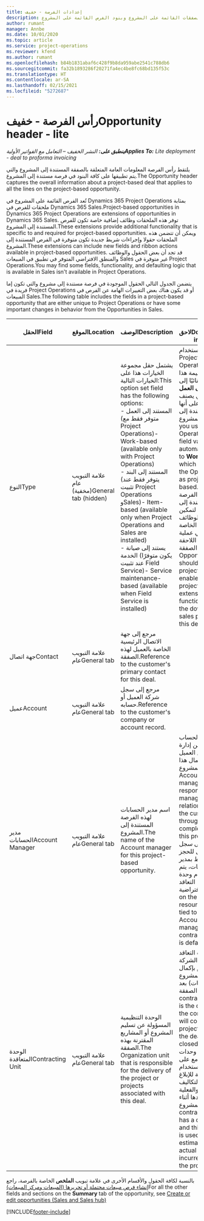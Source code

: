 ```yaml
---
title: إعدادات الفرصة - خفيف
description: يوفر هذا الموضوع معلومات حول الصفقات القائمة على المشروع وبنود الفرص القائمة على المشروع.
author: rumant
manager: Annbe
ms.date: 10/01/2020
ms.topic: article
ms.service: project-operations
ms.reviewer: kfend
ms.author: rumant
ms.openlocfilehash: b84b1831abaf6c428f9b8da959abe2541c788db6
ms.sourcegitcommit: fa32b1893286f20271fa4ec4be8fc68bd135f53c
ms.translationtype: HT
ms.contentlocale: ar-SA
ms.lasthandoff: 02/15/2021
ms.locfileid: "5272687"
---
```

# <a name="opportunity-header---lite"></a><span data-ttu-id="7d356-103">رأس الفرصة - خفيف</span><span class="sxs-lookup"><span data-stu-id="7d356-103">Opportunity header - lite</span></span>

<span data-ttu-id="7d356-104">_**ينطبق على:** النشر الخفيف – التعامل مع الفواتير الأولية_</span><span class="sxs-lookup"><span data-stu-id="7d356-104">_**Applies To:** Lite deployment - deal to proforma invoicing_</span></span>

<span data-ttu-id="7d356-105">يلتقط رأس الفرصة المعلومات العامة المتعلقة بالصفقة المستندة إلى المشروع والتي يتم تطبيقها على كافة البنود في فرصة مستندة إلى المشروع.</span><span class="sxs-lookup"><span data-stu-id="7d356-105">The Opportunity header captures the overall information about a project-based deal that applies to all the lines on the project-based opportunity.</span></span>

<span data-ttu-id="7d356-106">تُعد الفرص القائمة على المشروع في Dynamics 365 Project Operations بمثابة ملحقات للفرص في Dynamics 365 Sales.</span><span class="sxs-lookup"><span data-stu-id="7d356-106">Project-based opportunities in Dynamics 365 Project Operations are extensions of opportunities in Dynamics 365 Sales.</span></span> <span data-ttu-id="7d356-107">توفر هذه الملحقات وظائف إضافية خاصة تكون للفرص المستندة إلى المشروع.</span><span class="sxs-lookup"><span data-stu-id="7d356-107">These extensions provide additional functionality that is specific to and required for project-based opportunities.</span></span> <span data-ttu-id="7d356-108">ويمكن أن تتضمن هذه الملحقات حقولا وإجراءات شريط جديدة تكون متوفرة في الفرص المستندة إلى المشروع.</span><span class="sxs-lookup"><span data-stu-id="7d356-108">These extensions can include new fields and ribbon actions available in project-based opportunities.</span></span> <span data-ttu-id="7d356-109">قد تجد أن بعض الحقول والوظائف والمنطق الافتراضي المتوفر في تطبيق في المبيعات Sales غير متوفرة في Project Operations.</span><span class="sxs-lookup"><span data-stu-id="7d356-109">You may find some fields, functionality, and defaulting logic that is available in Sales isn't available in Project Operations.</span></span>

<span data-ttu-id="7d356-110">يتضمن الجدول التالي الحقول الموجودة في فرصة مستندة إلى مشروع والتي تكون إما فريدة في Project Operations أو قد يكون هناك بعض التغييرات الهامة عن الفرص في المبيعات Sales.</span><span class="sxs-lookup"><span data-stu-id="7d356-110">The following table includes the fields in a project-based opportunity that are either unique to Project Operations or have some important changes in behavior from the Opportunities in Sales.</span></span>

| <span data-ttu-id="7d356-111">**الحقل**</span><span class="sxs-lookup"><span data-stu-id="7d356-111">**Field**</span></span> | <span data-ttu-id="7d356-112">**الموقع**</span><span class="sxs-lookup"><span data-stu-id="7d356-112">**Location**</span></span> | <span data-ttu-id="7d356-113">**الوصف**</span><span class="sxs-lookup"><span data-stu-id="7d356-113">**Description**</span></span> | <span data-ttu-id="7d356-114">**تأثير لاحق**</span><span class="sxs-lookup"><span data-stu-id="7d356-114">**Downstream impact**</span></span> |
| --- | --- | --- | --- |
| <span data-ttu-id="7d356-115">النوع</span><span class="sxs-lookup"><span data-stu-id="7d356-115">Type</span></span> | <span data-ttu-id="7d356-116">علامة التبويب عام (مخفية)</span><span class="sxs-lookup"><span data-stu-id="7d356-116">General tab (hidden)</span></span> | <span data-ttu-id="7d356-117">يشتمل حقل مجموعة الخيارات هذا على الخيارات التالية:</span><span class="sxs-lookup"><span data-stu-id="7d356-117">This option set field has the following options:</span></span></br><span data-ttu-id="7d356-118">- المستند إلى العمل (متوفر فقط مع Project Operations)</span><span class="sxs-lookup"><span data-stu-id="7d356-118">- Work-based (available only with Project Operations)</span></span></br><span data-ttu-id="7d356-119">- المستند إلى البند (يتوفر فقط عند تثبيت Project Operations وSales)</span><span class="sxs-lookup"><span data-stu-id="7d356-119">- Item-based (available only when Project Operations and Sales are installed)</span></span></br><span data-ttu-id="7d356-120">- يستند إلى صيانة الخدمة (يكون متوفرًا عند تثبيت Field Service)</span><span class="sxs-lookup"><span data-stu-id="7d356-120">- Service maintenance-based (available when Field Service is installed)</span></span> | <span data-ttu-id="7d356-121">عند استخدام Project Operations، يتم تعيين قيمة هذا الحقل تلقائيًا إلى **يستند إلى العمل** والذي يصنف الفرصة على أنها مستندة إلى المشروع.</span><span class="sxs-lookup"><span data-stu-id="7d356-121">When you use Project Operations, this field value is automatically set to **Work-based** which classifies the Opportunity as project-based.</span></span> <span data-ttu-id="7d356-122">يجب أن تكون الفرصة مستندة إلى المشروع لتمكين كافة الوظائف والملحقات الخاصة بالمشروع في عملية المبيعات اللاحقة لهذه الصفقة.</span><span class="sxs-lookup"><span data-stu-id="7d356-122">An Opportunity should be project-based to enable all project-specific extensions and functionality in the downstream sales process for this deal.</span></span> |
| <span data-ttu-id="7d356-123">جهة اتصال</span><span class="sxs-lookup"><span data-stu-id="7d356-123">Contact</span></span> | <span data-ttu-id="7d356-124">علامة التبويب عام</span><span class="sxs-lookup"><span data-stu-id="7d356-124">General tab</span></span> | <span data-ttu-id="7d356-125">مرجع إلى جهة الاتصال الرئيسية الخاصة بالعميل لهذه الصفقة.</span><span class="sxs-lookup"><span data-stu-id="7d356-125">Reference to the customer's primary contact for this deal.</span></span> | |
| <span data-ttu-id="7d356-126">عميل</span><span class="sxs-lookup"><span data-stu-id="7d356-126">Account</span></span> | <span data-ttu-id="7d356-127">علامة التبويب عام</span><span class="sxs-lookup"><span data-stu-id="7d356-127">General tab</span></span> | <span data-ttu-id="7d356-128">مرجع إلى سجل شركة العميل أو حسابه.</span><span class="sxs-lookup"><span data-stu-id="7d356-128">Reference to the customer's company or account record.</span></span> | |
| <span data-ttu-id="7d356-129">مدير الحسابات</span><span class="sxs-lookup"><span data-stu-id="7d356-129">Account Manager</span></span> | <span data-ttu-id="7d356-130">علامة التبويب عام</span><span class="sxs-lookup"><span data-stu-id="7d356-130">General tab</span></span> | <span data-ttu-id="7d356-131">اسم مدير الحسابات لهذه الفرصة المستندة إلى المشروع.</span><span class="sxs-lookup"><span data-stu-id="7d356-131">The name of the Account manager for this project-based opportunity.</span></span> | <span data-ttu-id="7d356-132">يكون مدير الحساب مسؤولا عن إدارة العلاقات مع العميل حتى اكتمال هذا المشروع.</span><span class="sxs-lookup"><span data-stu-id="7d356-132">The Account manager is responsible for managing the relationship with the customer through the completion of this project.</span></span> <span data-ttu-id="7d356-133">استنادا إلى سجل المورد القابل للحجز المرتبط بمدير الحسابات، يتم استخدام وحدة التعاقد الافتراضية.</span><span class="sxs-lookup"><span data-stu-id="7d356-133">Based on the bookable resource record tied to the Account manager, the contracting unit is defaulted.</span></span> |
| <span data-ttu-id="7d356-134">الوحدة المتعاقدة</span><span class="sxs-lookup"><span data-stu-id="7d356-134">Contracting Unit</span></span> | <span data-ttu-id="7d356-135">علامة التبويب عام</span><span class="sxs-lookup"><span data-stu-id="7d356-135">General tab</span></span> | <span data-ttu-id="7d356-136">الوحدة التنظيمية المسؤولة عن تسليم المشروع أو المشاريع المقترنة بهذه الصفقة.</span><span class="sxs-lookup"><span data-stu-id="7d356-136">The Organization unit that is responsible for the delivery of the project or projects associated with this deal.</span></span> | <span data-ttu-id="7d356-137">تعتبر وحدة التعاقد قسم من الشركة سيقوم بإكمال المشروع (المشروعات) بعد إغلاق الصفقة.</span><span class="sxs-lookup"><span data-stu-id="7d356-137">The contracting unit is the division of the company that will complete the project(s) after the deal is closed.</span></span> <span data-ttu-id="7d356-138">تحتوي كل وحدة من وحدات التعاقد مع على عملة، ويتم استخدام هذه العملة للإبلاغ عن التكاليف المقدرة والفعلية التي تم تكبدها أثناء المشروع.</span><span class="sxs-lookup"><span data-stu-id="7d356-138">Every contracting unit has a currency, and this currency is used to report estimated and actual costs incurred during the project.</span></span> |

<span data-ttu-id="7d356-139">بالنسبة لكافة الحقول والأقسام الأخرى في علامة تبويب **الملخص** الخاصة بالفرصة، راجع [إنشاء فرص مبيعات محتملة أو تحريرها (المبيعات ومركز المبيعات)](https://docs.microsoft.com/dynamics365/sales-enterprise/create-edit-opportunity-sales)</span><span class="sxs-lookup"><span data-stu-id="7d356-139">For all the other fields and sections on the **Summary** tab of the opportunity, see [Create or edit opportunities (Sales and Sales hub)](https://docs.microsoft.com/dynamics365/sales-enterprise/create-edit-opportunity-sales)</span></span>


[!INCLUDE[footer-include](../../includes/footer-banner.md)]